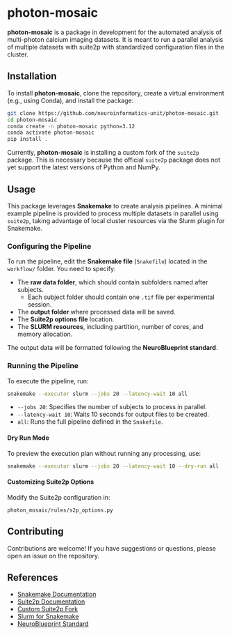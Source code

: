 # photon-mosaic

**photon-mosaic** is a package in development for the automated analysis of multi-photon calcium imaging datasets. It is meant to run a parallel analysis of multiple datasets with suite2p with standardized configuration files in the cluster.

## Installation

To install **photon-mosaic**, clone the repository, create a virtual environment (e.g., using Conda), and install the package:

```bash
git clone https://github.com/neuroinformatics-unit/photon-mosaic.git
cd photon-mosaic
conda create -n photon-mosaic python=3.12
conda activate photon-mosaic
pip install .
```
Currently, **photon-mosaic** is installing a custom fork of the `suite2p` package. This is necessary because the official `suite2p` package does not yet support the latest versions of Python and NumPy.

## Usage

This package leverages **Snakemake** to create analysis pipelines. A minimal example pipeline is provided to process multiple datasets in parallel using `suite2p`, taking advantage of local cluster resources via the Slurm plugin for Snakemake.

### Configuring the Pipeline

To run the pipeline, edit the **Snakemake file** (`Snakefile`) located in the `workflow/` folder. You need to specify:

- The **raw data folder**, which should contain subfolders named after subjects.
  - Each subject folder should contain one `.tif` file per experimental session.
- The **output folder** where processed data will be saved.
- The **Suite2p options file** location.
- The **SLURM resources**, including partition, number of cores, and memory allocation.

The output data will be formatted following the **NeuroBlueprint standard**.

### Running the Pipeline

To execute the pipeline, run:

```bash
snakemake --executor slurm --jobs 20 --latency-wait 10 all
```

- `--jobs 20`: Specifies the number of subjects to process in parallel.
- `--latency-wait 10`: Waits 10 seconds for output files to be created.
- `all`: Runs the full pipeline defined in the `Snakefile`.

#### Dry Run Mode

To preview the execution plan without running any processing, use:

```bash
snakemake --executor slurm --jobs 20 --latency-wait 10 --dry-run all
```

#### Customizing Suite2p Options

Modify the Suite2p configuration in:

```
photon_mosaic/rules/s2p_options.py
```

## Contributing

Contributions are welcome! If you have suggestions or questions, please open an issue on the repository.

## References

- [Snakemake Documentation](https://snakemake.readthedocs.io/en/stable/)
- [Suite2p Documentation](https://suite2p.readthedocs.io/en/latest/)
- [Custom Suite2p Fork](https://github.com/neuroinformatics-unit/suite2p.git)
- [Slurm for Snakemake](https://snakemake.github.io/snakemake-plugin-catalog/plugins/executor/slurm.html)
- [NeuroBlueprint Standard](https://neuroblueprint.neuroinformatics.dev/latest/index.html)
